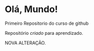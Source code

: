 # Olá, Mundo!
 Primeiro Repositorio do curso de github

 Repositório *criado* para aprendizado.
 
 NOVA ALTERAÇÃO.
